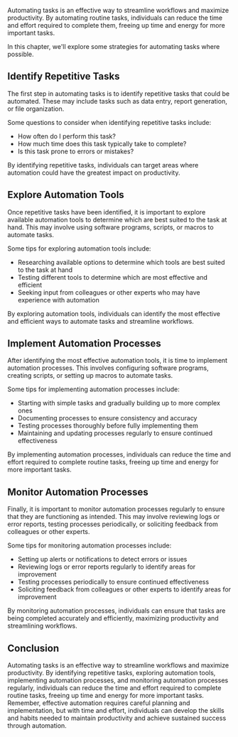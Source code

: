 
Automating tasks is an effective way to streamline workflows and maximize productivity. By automating routine tasks, individuals can reduce the time and effort required to complete them, freeing up time and energy for more important tasks.

In this chapter, we'll explore some strategies for automating tasks where possible.

Identify Repetitive Tasks
-------------------------

The first step in automating tasks is to identify repetitive tasks that could be automated. These may include tasks such as data entry, report generation, or file organization.

Some questions to consider when identifying repetitive tasks include:

* How often do I perform this task?
* How much time does this task typically take to complete?
* Is this task prone to errors or mistakes?

By identifying repetitive tasks, individuals can target areas where automation could have the greatest impact on productivity.

Explore Automation Tools
------------------------

Once repetitive tasks have been identified, it is important to explore available automation tools to determine which are best suited to the task at hand. This may involve using software programs, scripts, or macros to automate tasks.

Some tips for exploring automation tools include:

* Researching available options to determine which tools are best suited to the task at hand
* Testing different tools to determine which are most effective and efficient
* Seeking input from colleagues or other experts who may have experience with automation

By exploring automation tools, individuals can identify the most effective and efficient ways to automate tasks and streamline workflows.

Implement Automation Processes
------------------------------

After identifying the most effective automation tools, it is time to implement automation processes. This involves configuring software programs, creating scripts, or setting up macros to automate tasks.

Some tips for implementing automation processes include:

* Starting with simple tasks and gradually building up to more complex ones
* Documenting processes to ensure consistency and accuracy
* Testing processes thoroughly before fully implementing them
* Maintaining and updating processes regularly to ensure continued effectiveness

By implementing automation processes, individuals can reduce the time and effort required to complete routine tasks, freeing up time and energy for more important tasks.

Monitor Automation Processes
----------------------------

Finally, it is important to monitor automation processes regularly to ensure that they are functioning as intended. This may involve reviewing logs or error reports, testing processes periodically, or soliciting feedback from colleagues or other experts.

Some tips for monitoring automation processes include:

* Setting up alerts or notifications to detect errors or issues
* Reviewing logs or error reports regularly to identify areas for improvement
* Testing processes periodically to ensure continued effectiveness
* Soliciting feedback from colleagues or other experts to identify areas for improvement

By monitoring automation processes, individuals can ensure that tasks are being completed accurately and efficiently, maximizing productivity and streamlining workflows.

Conclusion
----------

Automating tasks is an effective way to streamline workflows and maximize productivity. By identifying repetitive tasks, exploring automation tools, implementing automation processes, and monitoring automation processes regularly, individuals can reduce the time and effort required to complete routine tasks, freeing up time and energy for more important tasks. Remember, effective automation requires careful planning and implementation, but with time and effort, individuals can develop the skills and habits needed to maintain productivity and achieve sustained success through automation.
